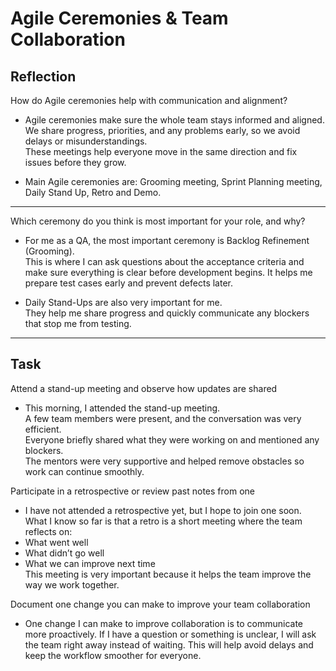# Agile Ceremonies & Team Collaboration

## Reflection

How do Agile ceremonies help with communication and alignment?  
- Agile ceremonies make sure the whole team stays informed and aligned.  
We share progress, priorities, and any problems early, so we avoid delays or misunderstandings.  
These meetings help everyone move in the same direction and fix issues before they grow.

- Main Agile ceremonies are: Grooming meeting, Sprint Planning meeting, Daily Stand Up, Retro and Demo.

---
 

Which ceremony do you think is most important for your role, and why?

- For me as a QA, the most important ceremony is Backlog Refinement (Grooming).  
This is where I can ask questions about the acceptance criteria and make sure everything is clear before development begins. It helps me prepare test cases early and prevent defects later.

- Daily Stand-Ups are also very important for me.  
They help me share progress and quickly communicate any blockers that stop me from testing.  

---


## Task

Attend a stand-up meeting and observe how updates are shared  
- This morning, I attended the stand-up meeting.  
A few team members were present, and the conversation was very efficient.  
Everyone briefly shared what they were working on and mentioned any blockers.  
The mentors were very supportive and helped remove obstacles so work can continue smoothly.

Participate in a retrospective or review past notes from one  
- I have not attended a retrospective yet, but I hope to join one soon.  
What I know so far is that a retro is a short meeting where the team reflects on:
- What went well
- What didn’t go well
- What we can improve next time  
  This meeting is very important because it helps the team improve the way we work together.

Document one change you can make to improve your team collaboration  
- One change I can make to improve collaboration is to communicate more proactively.
  If I have a question or something is unclear, I will ask the team right away instead of waiting.
  This will help avoid delays and keep the workflow smoother for everyone.

